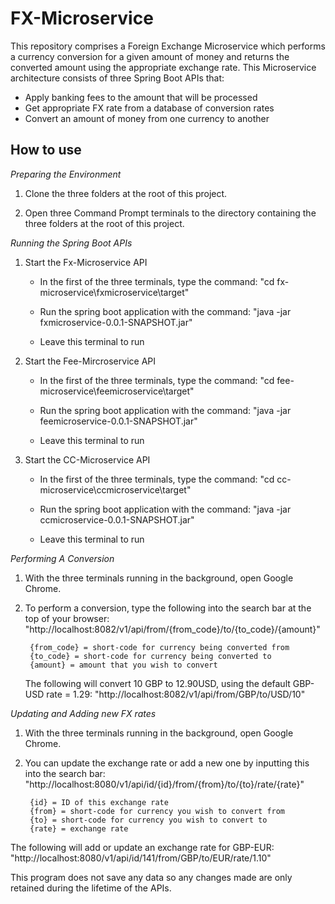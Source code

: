 FX-Microservice
===============

This repository comprises a Foreign Exchange Microservice which performs a currency conversion for a given amount of money and 
returns the converted amount using the appropriate exchange rate. This Microservice architecture consists of three Spring Boot 
APIs that: 

* Apply banking fees to the amount that will be processed
* Get appropriate FX rate from a database of conversion rates
* Convert an amount of money from one currency to another
   

How to use 
----------

_Preparing the Environment_

1) Clone the three folders at the root of this project.

2) Open three Command Prompt terminals to the directory containing the three folders at the root of this project.

 

_Running the Spring Boot APIs_ 

1) Start the Fx-Microservice API
      * In the first of the three terminals, type the command: "cd fx-microservice\fxmicroservice\target"

      * Run the spring boot application with the command: "java -jar fxmicroservice-0.0.1-SNAPSHOT.jar"

      * Leave this terminal to run 

2) Start the Fee-Mircroservice API
      * In the first of the three terminals, type the command: "cd fee-microservice\feemicroservice\target"

      * Run the spring boot application with the command: "java -jar feemicroservice-0.0.1-SNAPSHOT.jar"

      * Leave this terminal to run 

3) Start the CC-Microservice API
      * In the first of the three terminals, type the command: "cd cc-microservice\ccmicroservice\target"

      * Run the spring boot application with the command: "java -jar ccmicroservice-0.0.1-SNAPSHOT.jar"

      * Leave this terminal to run 

 

_Performing A Conversion_

1) With the three terminals running in the background, open Google Chrome. 

2) To perform a conversion, type the following into the search bar at the top of your browser: "http://localhost:8082/v1/api/from/{from_code}/to/{to_code}/{amount}"

        {from_code} = short-code for currency being converted from
        {to_code} = short-code for currency being converted to
        {amount} = amount that you wish to convert
    
    The following will convert 10 GBP to 12.90USD, using the default GBP-USD rate = 1.29: "http://localhost:8082/v1/api/from/GBP/to/USD/10"
    

_Updating and Adding new FX rates_ 
1) With the three terminals running in the background, open Google Chrome. 
2) You can update the exchange rate or add a new one by inputting this into the search bar: "http://localhost:8080/v1/api/id/{id}/from/{from}/to/{to}/rate/{rate}" 

        {id} = ID of this exchange rate
        {from} = short-code for currency you wish to convert from 
        {to} = short-code for currency you wish to convert to 
        {rate} = exchange rate

  The following will add or update an exchange rate for GBP-EUR: "http://localhost:8080/v1/api/id/141/from/GBP/to/EUR/rate/1.10" 
  
This program does not save any data so any changes made are only retained during the lifetime of the APIs.
